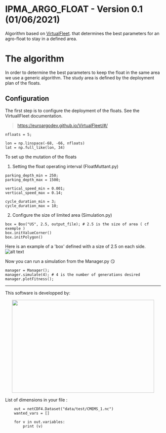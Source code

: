 # IPMA_ARGO_FLOAT - Version 0.1 (01/06/2021)
Algorithm based on [VirtualFleet](https://github.com/euroargodev/VirtualFleet/). that determines the best parameters for an agro-float to stay in a defined area. 

# The algorithm
In order to determine the best parameters to keep the float in the same area we use a generic algorithm.
The study area is defined by the deployment plan of the floats.

## Configuration 

The first step is to configure the deployment of the floats. See the VirtuallFleet documentation.
 > https://euroargodev.github.io/VirtualFleet/#/
 
```
nfloats = 5;

lon = np.linspace(-68, -66, nfloats)
lat = np.full_like(lon, 34)
```

To set up the mutation of the floats 

1. Setting the float operating interval (FloatMuttant.py)
```
parking_depth_min = 250;
parking_depth_max = 1500;
    
vertical_speed_min = 0.001;
vertical_speed_max = 0.14;
    
cycle_duration_min = 3;
cycle_duration_max = 10;
```

2. Configure the size of limited area (Simulation.py)
```
box = Box("US", 2.5, output_file); # 2.5 is the size of area ( cf exemple )
box.initValueCorner()
box.initPolygon()
```

Here is an example of a 'box' defined with a size of 2.5 on each side. 
![alt text](http://image.noelshack.com/fichiers/2021/22/2/1622546145-screenshot-1.png)

Now you can run a simulation from the Manager.py :smirk:
```
manager = Manager();
manager.simulate(4); # 4 is the number of generations desired 
manager.plotFitness();
```

***

This software is developped by:

<p align="center">
  <img width="460" height="300" src="https://www.ipma.pt/opencms/bin/images.news/2017/logo_ipma.jpg">
</p>

List of dimensions in your file :

        out = netCDF4.Dataset("data/test/CMEMS_1.nc")
        wanted_vars = []

        for v in out.variables:
            print (v)


